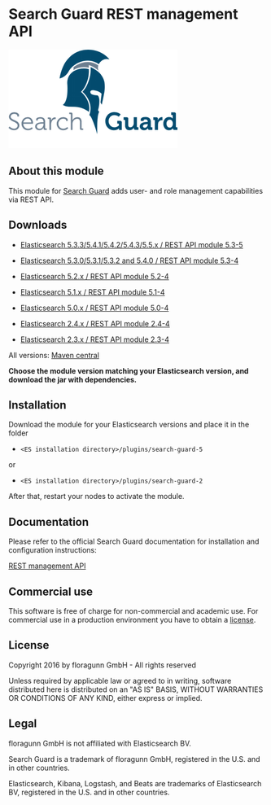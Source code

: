 # Search Guard REST management API

![Logo](https://raw.githubusercontent.com/floragunncom/sg-assets/master/logo/sg_dlic_small.png) 

## About this module
This module for [Search Guard](https://github.com/floragunncom/search-guard) adds user- and role management capabilities via REST API.

## Downloads

* [Elasticsearch 5.3.3/5.4.1/5.4.2/5.4.3/5.5.x / REST API module 5.3-5](http://search.maven.org/remotecontent?filepath=com/floragunn/dlic-search-guard-rest-api/5.3-4/dlic-search-guard-rest-api-5.3-5-jar-with-dependencies.jar)

* [Elasticsearch 5.3.0/5.3.1/5.3.2 and 5.4.0 / REST API module 5.3-4](http://search.maven.org/remotecontent?filepath=com/floragunn/dlic-search-guard-rest-api/5.3-4/dlic-search-guard-rest-api-5.3-4-jar-with-dependencies.jar)

* [Elasticsearch 5.2.x / REST API module 5.2-4](http://search.maven.org/remotecontent?filepath=com/floragunn/dlic-search-guard-rest-api/5.2-4/dlic-search-guard-rest-api-5.2-4-jar-with-dependencies.jar)

* [Elasticsearch 5.1.x / REST API module 5.1-4](http://search.maven.org/remotecontent?filepath=com/floragunn/dlic-search-guard-rest-api/5.1-4/dlic-search-guard-rest-api-5.1-4-jar-with-dependencies.jar)

* [Elasticsearch 5.0.x / REST API module 5.0-4](http://search.maven.org/remotecontent?filepath=com/floragunn/dlic-search-guard-rest-api/5.0-4/dlic-search-guard-rest-api-5.0-4-jar-with-dependencies.jar)

* [Elasticsearch 2.4.x / REST API module 2.4-4](http://search.maven.org/remotecontent?filepath=com/floragunn/dlic-search-guard-rest-api/2.4-4/dlic-search-guard-rest-api-2.4-4-jar-with-dependencies.jar)

* [Elasticsearch 2.3.x / REST API module 2.3-4](http://search.maven.org/remotecontent?filepath=com/floragunn/dlic-search-guard-rest-api/2.3-4/dlic-search-guard-rest-api-2.3-4-jar-with-dependencies.jar)

All versions:
[Maven central](http://search.maven.org/#search%7Cgav%7C1%7Cg%3A%22com.floragunn%22%20AND%20a%3A%22dlic-search-guard-rest-api%22)

**Choose the module version matching your Elasticsearch version, and download the jar with dependencies.**

## Installation

Download the module for your Elasticsearch versions and place it in the folder

* `<ES installation directory>/plugins/search-guard-5`

or

* `<ES installation directory>/plugins/search-guard-2`

After that, restart your nodes to activate the module.

## Documentation

Please refer to the official Search Guard documentation for installation and configuration instructions:

[REST management API](https://github.com/floragunncom/search-guard-docs/blob/master/managementapi.md)

## Commercial use
This software is free of charge for non-commercial and academic use. For commercial use in a production environment you have to obtain a [license](https://floragunn.com/searchguard/searchguard-license-support/). 

## License
Copyright 2016 by floragunn GmbH - All rights reserved 

Unless required by applicable law or agreed to in writing, software
distributed here is distributed on an "AS IS" BASIS,
WITHOUT WARRANTIES OR CONDITIONS OF ANY KIND, either express or implied.

## Legal
floragunn GmbH is not affiliated with Elasticsearch BV.

Search Guard is a trademark of floragunn GmbH, registered in the U.S. and in other countries.

Elasticsearch, Kibana, Logstash, and Beats are trademarks of Elasticsearch BV, registered in the U.S. and in other countries.
